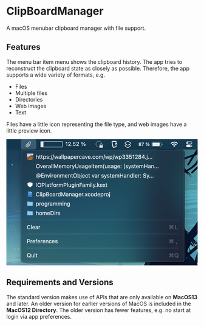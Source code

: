 # ClipBoardManager
A macOS menubar clipboard manager with file support.

## Features
The menu bar item menu shows the clipboard history. The app tries to reconstruct the clipboard state as closely as possible. Therefore, the app supports a wide variety of formats, e.g.

- Files
- Multiple files
- Directories
- Web images
- Text

Files have a little icon representing the file type, and web images have a little preview icon.


![Menu](./screenshots/Menu.png)

## Requirements and Versions
The standard version makes use of APIs that are only available on **MacOS13** and later. An older version for earlier versions of MacOS is included in the **MacOS12 Directory**. The older version has fewer features, e.g. no start at login via app preferences.

